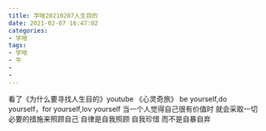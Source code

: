 ```yaml
---
title: 学啥20210207人生目的
date: 2021-02-07 16:47:02
categories:
- 学啥
tags:
- 学啥
- 牛
- 
- 
---
```

看了《为什么要寻找人生目的》youtube
《心灵奇旅》
be yourself,do yourself，for yourself,lov yourself
当一个人觉得自己很有价值时 就会采取一切必要的措施来照顾自己 自律是自我照顾 自我珍惜 而不是自暴自弃


